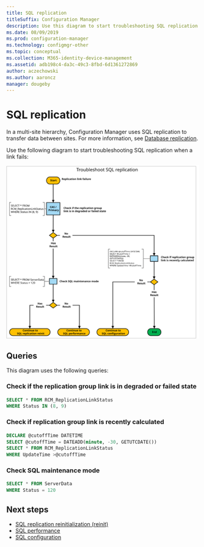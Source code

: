 ```yaml
---
title: SQL replication
titleSuffix: Configuration Manager
description: Use this diagram to start troubleshooting SQL replication between Configuration Manager sites
ms.date: 08/09/2019
ms.prod: configuration-manager
ms.technology: configmgr-other
ms.topic: conceptual
ms.collection: M365-identity-device-management
ms.assetid: adb198c4-da3c-49c3-8fbd-6d1361272869
author: aczechowski
ms.author: aaroncz
manager: dougeby
---
```


# SQL replication

In a multi-site hierarchy, Configuration Manager uses SQL replication to transfer data between sites. For more information, see [Database replication](/sccm/core/plan-design/hierarchy/database-replication).

Use the following diagram to start troubleshooting SQL replication when a link fails:

![Diagram to troubleshoot SQL replication](media/sql-replication.svg)

## Queries

This diagram uses the following queries:

### Check if the replication group link is in degraded or failed state

```sql
SELECT * FROM RCM_ReplicationLinkStatus
WHERE Status IN (8, 9)
```

### Check if replication group link is recently calculated

```sql
DECLARE @cutoffTime DATETIME
SELECT @cutoffTime = DATEADD(minute, -30, GETUTCDATE())
SELECT * FROM RCM_ReplicationLinkStatus
WHERE UpdateTime >@cutoffTime
```

### Check SQL maintenance mode

```sql
SELECT * FROM ServerData
WHERE Status = 120
```

## Next steps

- [SQL replication reinitialization (reinit)](/sccm/core/servers/manage/replication/sql-replication-reinit)
- [SQL performance](/sccm/core/servers/manage/replication/sql-performance)
- [SQL configuration](/sccm/core/servers/manage/replication/sql-configuration)
